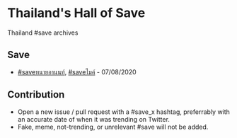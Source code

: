 # Thailand's Hall of Save

Thailand #save archives

## Save

- [#saveทนายอานนท์](https://twitter.com/search?q=%23save%E0%B8%97%E0%B8%99%E0%B8%B2%E0%B8%A2%E0%B8%AD%E0%B8%B2%E0%B8%99%E0%B8%99%E0%B8%97%E0%B9%8C), [#saveไมค์](https://twitter.com/search?q=%23save%E0%B9%84%E0%B8%A1%E0%B8%84%E0%B9%8C) - 07/08/2020

## Contribution

- Open a new issue / pull request with a #save_x hashtag, preferrably with an accurate date of when it was trending on Twitter.
- Fake, meme, not-trending, or unrelevant #save will not be added.
